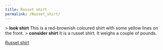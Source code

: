 ```yaml
---
title: Russet shirt
permalink: /Russet_shirt/
---
```


\> **look shirt**
This is a red-brownish coloured shirt with some yellow lines on the
front.
\> **consider shirt**
It is a russet shirt.
It weighs a couple of pounds.

[Russet shirt](Category:_Cloth_equipment "wikilink")